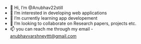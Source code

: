 - 👋 Hi, I’m @Anubhav22still
- 👀 I’m interested in developing web applications
- 🌱 I’m currently learning app developement
- 💞️ I’m looking to collaborate on Research papers, projects etc.
- 📫 you can reach me through my email - anubhavvarshneyttt@gmail.com

<!---
Anubhav22still/Anubhav22still is a ✨ special ✨ repository because its `README.md` (this file) appears on your GitHub profile.
You can click the Preview link to take a look at your changes.
--->
